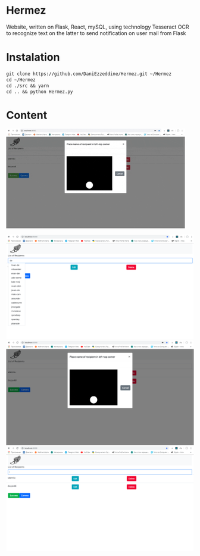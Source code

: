 #                                                        Hermez

Website, written on Flask, React, mySQL, using technology Tesseract OCR to recognize text on the latter to send notification on user mail from Flask



# Instalation

```
git clone https://github.com/DaniEzzeddine/Hermez.git ~/Hermez
cd ~/Hermez
cd ./src && yarn
cd .. && python Hermez.py
```


# Content
![Hermez_gif](https://github.com/DaniEzzeddine/Hermez/blob/master/Hermez.gif)

![main](https://github.com/DaniEzzeddine/Hermez/blob/master/screenshots/main.png)
![camera](https://github.com/DaniEzzeddine/Hermez/blob/master/screenshots/camera.png)
![main2](https://github.com/DaniEzzeddine/Hermez/blob/master/screenshots/main2.png)

